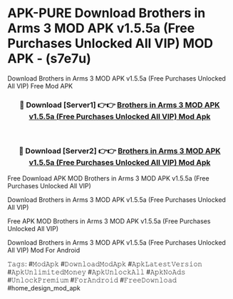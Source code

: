 # APK-PURE Download Brothers in Arms 3 MOD APK v1.5.5a (Free Purchases Unlocked All VIP) MOD APK - (s7e7u)
Download Brothers in Arms 3 MOD APK v1.5.5a (Free Purchases Unlocked All VIP) Free Mod APK

<div align="center">
<h3>🔴 Download [Server1] 👉👉 <a href="https://apk-comot.site?title=Brothers_in_Arms_3_MOD_APK_v1.5.5a_(Free_Purchases_Unlocked_All_VIP)">Brothers in Arms 3 MOD APK v1.5.5a (Free Purchases Unlocked All VIP) Mod Apk</a></h3><br>

<h3>🔴 Download [Server2] 👉👉 <a href="https://apk-comot.site?title=Brothers_in_Arms_3_MOD_APK_v1.5.5a_(Free_Purchases_Unlocked_All_VIP)">Brothers in Arms 3 MOD APK v1.5.5a (Free Purchases Unlocked All VIP) Mod Apk</a></h3>
</div>


Free Download APK MOD Brothers in Arms 3 MOD APK v1.5.5a (Free Purchases Unlocked All VIP)

Download Brothers in Arms 3 MOD APK v1.5.5a (Free Purchases Unlocked All VIP) 

Free APK MOD Brothers in Arms 3 MOD APK v1.5.5a (Free Purchases Unlocked All VIP) 

Download Brothers in Arms 3 MOD APK v1.5.5a (Free Purchases Unlocked All VIP) Mod For Android

𝚃𝚊𝚐𝚜: #𝙼𝚘𝚍𝙰𝚙𝚔 #𝙳𝚘𝚠𝚗𝚕𝚘𝚊𝚍𝙼𝚘𝚍𝙰𝚙𝚔 #𝙰𝚙𝚔𝙻𝚊𝚝𝚎𝚜𝚝𝚅𝚎𝚛𝚜𝚒𝚘𝚗 #𝙰𝚙𝚔𝚄𝚗𝚕𝚒𝚖𝚒𝚝𝚎𝚍𝙼𝚘𝚗𝚎𝚢 #𝙰𝚙𝚔𝚄𝚗𝚕𝚘𝚌𝚔𝙰𝚕𝚕 #𝙰𝚙𝚔𝙽𝚘𝙰𝚍𝚜 #𝚄𝚗𝚕𝚘𝚌𝚔𝙿𝚛𝚎𝚖𝚒𝚞𝚖 #𝙵𝚘𝚛𝙰𝚗𝚍𝚛𝚘𝚒𝚍 #𝙵𝚛𝚎𝚎𝙳𝚘𝚠𝚗𝚕𝚘𝚊𝚍 #home_design_mod_apk